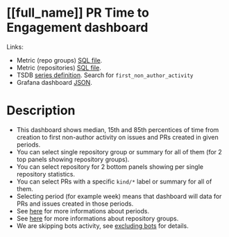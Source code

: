 <h1 id="kubernetes-dashboard">[[full_name]] PR Time to Engagement dashboard</h1>
<p>Links:</p>
<ul>
<li>Metric (repo groups) <a href="https://github.com/cncf/devstats/blob/master/metrics/kubernetes/first_non_author_activity.sql" target="_blank">SQL file</a>.</li>
<li>Metric (repositories) <a href="https://github.com/cncf/devstats/blob/master/metrics/kubernetes/first_non_author_activity_repos.sql" target="_blank">SQL file</a>.</li>
<li>TSDB <a href="https://github.com/cncf/devstats/blob/master/metrics/kubernetes/metrics.yaml" target="_blank">series definition</a>. Search for <code>first_non_author_activity</code></li>
<li>Grafana dashboard <a href="https://github.com/cncf/devstats/blob/master/grafana/dashboards/kubernetes/pr-time-to-engagement.json" target="_blank">JSON</a>.</li>
</ul>
<h1 id="description">Description</h1>
<ul>
<li>This dashboard shows median, 15th and 85th percentices of time from creation to first non-author activity on issues and PRs created in given periods.</li>
<li>You can select single repository group or summary for all of them (for 2 top panels showing repository groups).</li>
<li>You can select repository for 2 bottom panels showing per single repository statistics.</li>
<li>You can select PRs with a specific <code>kind/*</code> label or summary for all of them.</li>
<li>Selecting period (for example week) means that dashboard will data for PRs and issues created in those periods.</li>
<li>See <a href="https://github.com/cncf/devstats/blob/master/docs/periods.md" target="_blank">here</a> for more informations about periods.</li>
<li>See <a href="https://github.com/cncf/devstats/blob/master/docs/repository_groups.md" target="_blank">here</a> for more informations about repository groups.</li>
<li>We are skipping bots activity, see <a href="https://github.com/cncf/devstats/blob/master/docs/excluding_bots.md" target="_blank">excluding bots</a> for details.</li>
</ul>
